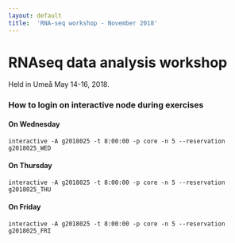 ```yaml
---
layout: default
title:  'RNA-seq workshop - November 2018'
---
```

 

# RNAseq data analysis workshop 

Held in Umeå May 14-16, 2018.

###  How to login on interactive node during exercises

####  On Wednesday

    interactive -A g2018025 -t 8:00:00 -p core -n 5 --reservation g2018025_WED
	
####  On Thursday

    interactive -A g2018025 -t 8:00:00 -p core -n 5 --reservation g2018025_THU
	
####  On Friday

    interactive -A g2018025 -t 8:00:00 -p core -n 5 --reservation g2018025_FRI
	
	
	
	